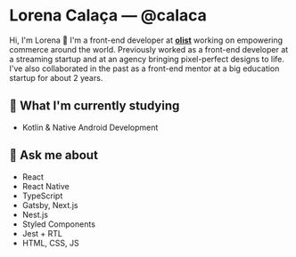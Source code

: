 # Lorena Calaça — @calaca

Hi, I'm Lorena :wave: I'm a front-end developer at [**olist**](https://olist.com/) working on empowering commerce around the world. Previously worked as a front-end developer at a streaming startup and at an agency bringing pixel-perfect designs to life. I've also collaborated in the past as a front-end mentor at a big education startup for about 2 years.

## 🌱 What I'm currently studying
- Kotlin & Native Android Development

## 💬 Ask me about
- React
- React Native
- TypeScript
- Gatsby, Next.js
- Nest.js
- Styled Components
- Jest + RTL
- HTML, CSS, JS

<!--
**calaca/calaca** is a ✨ _special_ ✨ repository because its `README.md` (this file) appears on your GitHub profile.

Here are some ideas to get you started:

- 🔭 I’m currently working on ...
- 🌱 I’m currently learning ...
- 👯 I’m looking to collaborate on ...
- 🤔 I’m looking for help with ...
- 💬 Ask me about ...
- 📫 How to reach me: ...
- 😄 Pronouns: ...
- ⚡ Fun fact: ...
-->
